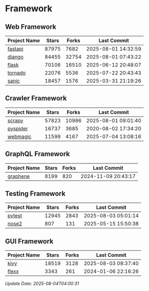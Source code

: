 # Framework

## Web Framework
| Project Name | Stars | Forks | Last Commit |
| ------------ | ----- | ----- | ----------- |
| [fastapi](https://github.com/fastapi/fastapi) | 87975 | 7682 | 2025-08-01 14:32:59 |
| [django](https://github.com/django/django) | 84455 | 32754 | 2025-08-01 07:43:22 |
| [flask](https://github.com/pallets/flask) | 70106 | 16510 | 2025-06-12 20:48:07 |
| [tornado](https://github.com/tornadoweb/tornado) | 22076 | 5536 | 2025-07-22 20:43:43 |
| [sanic](https://github.com/sanic-org/sanic) | 18457 | 1576 | 2025-03-31 21:19:26 |

## Crawler Framework
| Project Name | Stars | Forks | Last Commit |
| ------------ | ----- | ----- | ----------- |
| [scrapy](https://github.com/scrapy/scrapy) | 57823 | 10986 | 2025-08-01 09:01:40 |
| [pyspider](https://github.com/binux/pyspider) | 16737 | 3685 | 2020-08-02 17:34:20 |
| [webmagic](https://github.com/code4craft/webmagic) | 11599 | 4167 | 2025-07-04 13:08:16 |

## GraphQL Framework
| Project Name | Stars | Forks | Last Commit |
| ------------ | ----- | ----- | ----------- |
| [graphene](https://github.com/graphql-python/graphene) | 8199 | 820 | 2024-11-09 20:43:17 |

## Testing Framework
| Project Name | Stars | Forks | Last Commit |
| ------------ | ----- | ----- | ----------- |
| [pytest](https://github.com/pytest-dev/pytest) | 12945 | 2843 | 2025-08-03 05:01:14 |
| [nose2](https://github.com/nose-devs/nose2) | 807 | 131 | 2025-05-15 15:50:38 |

## GUI Framework
| Project Name | Stars | Forks | Last Commit |
| ------------ | ----- | ----- | ----------- |
| [kivy](https://github.com/kivy/kivy) | 18519 | 3128 | 2025-08-03 08:37:40 |
| [flexx](https://github.com/flexxui/flexx) | 3343 | 261 | 2024-01-06 22:16:26 |

*Update Date: 2025-08-04T04:00:31*